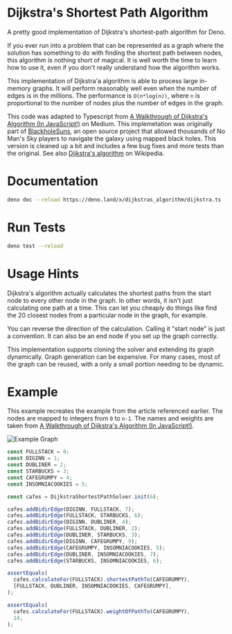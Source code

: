 # Dijkstra's Shortest Path Algorithm

A pretty good implementation of Dijkstra's shortest-path algorithm for Deno.

If you ever run into a problem that can be represented as a graph where the
solution has something to do with finding the shortest path between nodes, this
algorithm is nothing short of magical. It is well worth the time to learn how to
use it, even if you don't really understand how the algorithm works.

This implementation of Dijkstra'a algorithm is able to process large in-memory
graphs. It will perform reasonably well even when the number of edges is in the
millions. The performance is `O(n*log(n))`, where `n` is proportional to the
number of nodes plus the number of edges in the graph.

This code was adapted to Typescript from
[A Walkthrough of Dijkstra's Algorithm (In JavaScript!)](https://medium.com/@adriennetjohnson/a-walkthrough-of-dijkstras-algorithm-in-javascript-e94b74192026)
on Medium. This implemetation was originally part of
[BlackholeSuns](https://github.com/j50n/blackholesuns), an open source project
that allowed thousands of No Man's Sky players to navigate the galaxy using
mapped black holes. This version is cleaned up a bit and includes a few bug
fixes and more tests than the original. See also
[Dijkstra's algorithm](https://en.wikipedia.org/wiki/Dijkstra%27s_algorithm) on
Wikipedia.

# Documentation

```sh
deno doc --reload https://deno.land/x/dijkstras_algorithm/dijkstra.ts
```

# Run Tests

```sh
deno test --reload
```

# Usage Hints

Dijkstra's algorithm actually calculates the shortest paths from the start node
to every other node in the graph. In other words, it isn't just calculating one
path at a time. This can let you cheaply do things like find the 20 closest
nodes from a particular node in the graph, for example.

You can reverse the direction of the calculation. Calling it "start node" is
just a convention. It can also be an end node if you set up the graph correctly.

This implementation supports cloning the solver and extending its graph
dynamically. Graph generation can be expensive. For many cases, most of the
graph can be reused, with a only a small portion needing to be dynamic.

# Example

This example recreates the example from the article referenced earlier. The
nodes are mapped to integers from `0` to `n-1`. The names and weights are taken
from
[A Walkthrough of Dijkstra's Algorithm (In JavaScript!)](https://medium.com/@adriennetjohnson/a-walkthrough-of-dijkstras-algorithm-in-javascript-e94b74192026).

![Example Graph](https://miro.medium.com/max/2400/1*lTVbpbmx3OWbKSWLp7M3ug.jpeg)

```ts
const FULLSTACK = 0;
const DIGINN = 1;
const DUBLINER = 2;
const STARBUCKS = 3;
const CAFEGRUMPY = 4;
const INSOMNIACOOKIES = 5;

const cafes = DijkstraShortestPathSolver.init(6);

cafes.addBidirEdge(DIGINN, FULLSTACK, 7);
cafes.addBidirEdge(FULLSTACK, STARBUCKS, 6);
cafes.addBidirEdge(DIGINN, DUBLINER, 4);
cafes.addBidirEdge(FULLSTACK, DUBLINER, 2);
cafes.addBidirEdge(DUBLINER, STARBUCKS, 3);
cafes.addBidirEdge(DIGINN, CAFEGRUMPY, 9);
cafes.addBidirEdge(CAFEGRUMPY, INSOMNIACOOKIES, 5);
cafes.addBidirEdge(DUBLINER, INSOMNIACOOKIES, 7);
cafes.addBidirEdge(STARBUCKS, INSOMNIACOOKIES, 6);

assertEquals(
  cafes.calculateFor(FULLSTACK).shortestPathTo(CAFEGRUMPY),
  [FULLSTACK, DUBLINER, INSOMNIACOOKIES, CAFEGRUMPY],
);

assertEquals(
  cafes.calculateFor(FULLSTACK).weightOfPathTo(CAFEGRUMPY),
  14,
);
```
